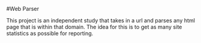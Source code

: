 #Web Parser


This project is an independent study that takes in a url and parses any html page that is within that domain.  The idea for this is to get as many site statistics as possible for reporting.
